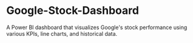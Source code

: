 # Google-Stock-Dashboard
A Power BI dashboard that visualizes Google's stock performance using various KPIs, line charts, and historical data.
